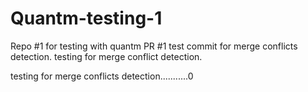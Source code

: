 # Quantm-testing-1
Repo #1 for testing with quantm
PR #1
test commit for merge conflicts detection.
testing for merge conflict detection.


testing for merge conflicts detection...........0
